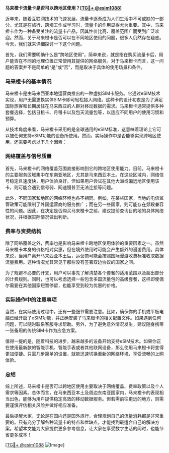 **马来橙卡流量卡是否可以跨地区使用？[[TG💪+ @esim1088](https://t.me/s/esim1088)]**

近年来，随着互联网技术的飞速发展，流量卡逐渐成为人们生活中不可或缺的一部分。尤其是在旅行、跨境工作或学习时，流量卡的作用显得尤为重要。其中，马来橙卡作为一种备受关注的流量卡产品，因其性价比高、覆盖范围广而受到广泛欢迎。然而，关于马来橙卡是否可以在不同地区使用的问题，很多人仍然存在疑惑。今天，我们就来详细探讨一下这个问题。

首先，我们需要明确什么是“跨地区使用”。简单来说，就是指在购买流量卡后，用户能否在不同的地理位置正常使用其提供的网络服务。对于马来橙卡而言，这一问题的答案并不是简单的“是”或“否”，而是取决于具体的使用场景和条件。

### 马来橙卡的基本情况

马来橙卡是由马来西亚本地运营商推出的一种虚拟SIM卡服务。它通过eSIM技术实现，用户无需更换实体SIM卡即可轻松接入网络。这种卡的设计初衷是为了满足国际旅客和长期居住在马来西亚的人群对移动数据的需求。马来橙卡通常提供多种套餐选择，包括日租卡、月租卡以及包天流量包等，以适应不同用户的使用习惯和预算。

从技术角度来看，马来橙卡采用的是全球通用的eSIM标准，这意味着理论上它可以被任何支持eSIM功能的设备所使用。然而，实际操作中是否能够实现跨地区使用，还需要考虑以下几个因素：

### 网络覆盖与信号质量

首先，马来橙卡的网络覆盖范围直接影响到它的跨地区使用能力。目前，马来橙卡的主要服务区域集中在东南亚地区，尤其是马来西亚本土。在这些区域内，网络信号稳定且速度快，用户体验良好。但如果用户尝试在其他大洲或偏远地区使用该卡，则可能会遇到信号弱、网速慢甚至无法连接等问题。

此外，不同国家和地区的网络环境也各不相同。例如，在某些国家，当地的电信监管政策可能限制了外国运营商的服务推广；而在另一些国家，则可能存在频段兼容性的问题。因此，在决定是否购买马来橙卡之前，建议提前查询目的地的具体网络状况，并根据实际情况做出判断。

### 费率与资费结构

除了网络覆盖之外，费率也是影响马来橙卡跨地区使用体验的重要因素之一。虽然马来橙卡本身的价格相对实惠，但在境外使用时可能会产生额外的漫游费用。具体来说，当用户离开马来西亚本土后，运营商可能会按照国际漫游收费标准收取数据流量费用。这种情况尤其常见于那些没有签署双边协议的国家之间。

为了规避不必要的开支，用户可以事先了解清楚各个套餐的适用范围以及超出部分的计费规则。同时，也可以考虑选择一些包含多国流量包的高级套餐，这样即使偶尔需要在其他国家短暂停留，也能享受到较为优惠的价格。

### 实际操作中的注意事项

当然，在实际使用过程中，还有一些细节需要注意。比如，确保你的手机或平板电脑已经开启了eSIM功能，并正确安装了马来橙卡的相关配置文件。如果遇到任何问题，可以随时联系客服寻求帮助。另外，为了避免意外情况发生，建议随身携带一张备用的传统SIM卡作为应急方案。

值得一提的是，随着科技的进步，越来越多的设备开始支持eSIM技术。如果你正在使用最新款的智能手机、智能手表或者其他联网设备，那么使用马来橙卡将变得更加便捷。只需几步简单的设置，就能迅速切换至新的网络环境，享受流畅的上网体验。

### 总结

综上所述，马来橙卡是否可以跨地区使用主要取决于网络覆盖、费率政策以及个人需求等因素。总体而言，在马来西亚本土及周边东南亚国家内，马来橙卡的表现相当出色，能够为用户提供稳定高效的移动数据服务。但若需前往更远的地方，则需要谨慎评估相关风险并做好相应准备。

最后提醒大家，无论是在国内还是国外旅行，合理规划自己的流量消耗都是非常重要的。只有充分了解各种流量卡的特点和优缺点，才能找到最适合自己的解决方案。希望本文能为大家提供更多参考信息，让大家在享受数字生活的同时，也能节省更多成本！

[[TG💪+ @esim1088](https://t.me/s/esim1088) ![Image](https://i.postimg.cc/4NQfJmqS/Snipaste-2025-05-13-00-14-12.png)]